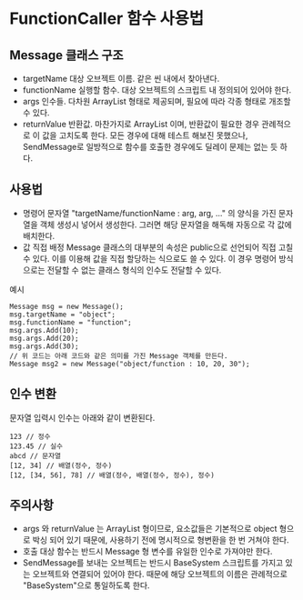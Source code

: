 # FunctionCaller 함수 사용법

## Message 클래스 구조
- targetName
대상 오브젝트 이름. 같은 씬 내에서 찾아낸다.
- functionName
실행할 함수. 대상 오브젝트의 스크립트 내 정의되어 있어야 한다.
- args
인수들. 다차원 ArrayList 형태로 제공되며, 필요에 따라 각종 형태로 개조할 수 있다.
- returnValue
반환값. 마찬가지로 ArrayList 이며, 반환값이 필요한 경우 관례적으로 이 값을 고치도록 한다.
모든 경우에 대해 테스트 해보진 못했으나, SendMessage로 일방적으로 함수를 호출한 경우에도 딜레이 문제는 없는 듯 하다.

## 사용법
- 명령어 문자열
"targetName/functionName : arg, arg, ..." 의 양식을 가진 문자열을 객체 생성시 넣어서 생성한다.
그러면 해당 문자열을 해독해 자동으로 각 값에 배치한다.
- 값 직접 배정
Message 클래스의 대부분의 속성은 public으로 선언되어 직접 고칠 수 있다.
이를 이용해 값을 직접 할당하는 식으로도 쓸 수 있다.
이 경우 명령어 방식으로는 전달할 수 없는 클래스 형식의 인수도 전달할 수 있다.

예시
```
Message msg = new Message();
msg.targetName = "object";
msg.functionName = "function";
msg.args.Add(10);
msg.args.Add(20);
msg.args.Add(30);
// 위 코드는 아래 코드와 같은 의미를 가진 Message 객체를 만든다.
Message msg2 = new Message("object/function : 10, 20, 30");
```

## 인수 변환
문자열 입력시 인수는 아래와 같이 변환된다.
```
123 // 정수
123.45 // 실수
abcd // 문자열
[12, 34] // 배열(정수, 정수)
[12, [34, 56], 78] // 배열(정수, 배열(정수, 정수), 정수)
```

## 주의사항
- args 와 returnValue 는 ArrayList 형이므로, 요소값들은 기본적으로 object 형으로 박싱 되어 있기 때문에, 사용하기 전에 명시적으로 형변환을 한 번 거쳐야 한다.
- 호출 대상 함수는 반드시 Message 형 변수를 유일한 인수로 가져야만 한다.
- SendMessage를 보내는 오브젝트는 반드시 BaseSystem 스크립트를 가지고 있는 오브젝트와 연결되어 있어야 한다. 때문에 해당 오브젝트의 이름은 관례적으로 "BaseSystem"으로 통일하도록 한다.
